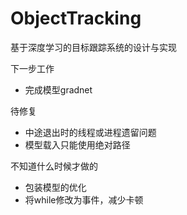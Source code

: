 # ObjectTracking
基于深度学习的目标跟踪系统的设计与实现

下一步工作
- 完成模型gradnet

待修复
- 中途退出时的线程或进程遗留问题
- 模型载入只能使用绝对路径

不知道什么时候才做的
- 包装模型的优化
- 将while修改为事件，减少卡顿
